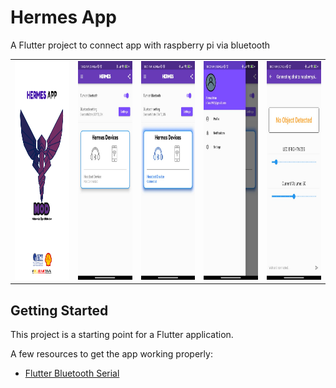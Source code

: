 # Hermes App

A Flutter project to connect app with raspberry pi via bluetooth

<table>
<tr>

<td><img src="/assets/images/newlogo3.png" alt="Alt text" title="Hermes Logo" width="200" height="350"></td>

<td><img src="/assets/images/mainPage.jpeg" alt="Alt text" title="Hermes Logo" width="200" height="350"></td>

<td><img src="/assets/images/mainPageConnected.jpeg" alt="Alt text" title="Hermes Logo" width="200" height="350"></td>

<td><img src="/assets/images/profilePage.jpeg" alt="Alt text" title="Hermes Logo" width="200" height="350"></td>

<td><img src="/assets/images/notificationPage.jpeg" alt="Alt text" title="Hermes Logo" width="200" height="350"></td>

</tr>

</table>


## Getting Started

This project is a starting point for a Flutter application.

A few resources to get the app working properly:

- [Flutter Bluetooth Serial](https://pub.dev/packages/flutter_bluetooth_serial)
